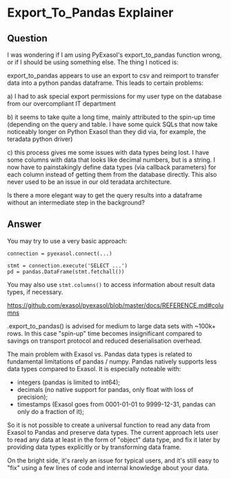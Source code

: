 # Export_To_Pandas Explainer

## Question
I was wondering if I am using PyExasol's export_to_pandas function wrong, or if I should be using something else. The thing I noticed is:

export_to_pandas appears to use an export to csv and reimport to transfer data into a python pandas dataframe. This leads to certain problems:

a) I had to ask special export permissions for my user type on the database from our overcompliant IT department

b) it seems to take quite a long time, mainly attributed to the spin-up time (depending on the query and table. I have some quick SQLs that now take noticeably longer on Python Exasol than they did via, for example, the teradata python driver)

c) this process gives me some issues with data types being lost. I have some columns with data that looks like decimal numbers, but is a string. I now have to painstakingly define data types (via callback parameters) for each column instead of getting them from the database directly. This also never used to be an issue in our old teradata architecture.

Is there a more elegant way to get the query results into a dataframe without an intermediate step in the background?

## Answer
You may try to use a very basic approach:
```
connection = pyexasol.connect(...)  

stmt = connection.execute('SELECT ...')  
pd = pandas.DataFrame(stmt.fetchall())
```

 

You may also use `stmt.columns()` to access information about result data types, if necessary.

https://github.com/exasol/pyexasol/blob/master/docs/REFERENCE.md#columns

.export_to_pandas() is advised for medium to large data sets with ~100k+ rows. In this case "spin-up" time becomes insignificant compared to savings on transport protocol and reduced deserialisation overhead.

 

The main problem with Exasol vs. Pandas data types is related to fundamental limitations of pandas / numpy. Pandas natively supports less data types compared to Exasol. It is especially noteable with:

- integers (pandas is limited to int64);
- decimals (no native support for pandas, only float with loss of precision);
- timestamps (Exasol goes from 0001-01-01 to 9999-12-31, pandas can only do a fraction of it);

 

So it is not possible to create a universal function to read any data from Exasol to Pandas and preserve data types. The current approach lets user to read any data at least in the form of "object" data type, and fix it later by providing data types explicitly or by transforming data frame.

On the bright side, it's rarely an issue for typical users, and it's still easy to "fix" using a few lines of code and internal knowledge about your data.